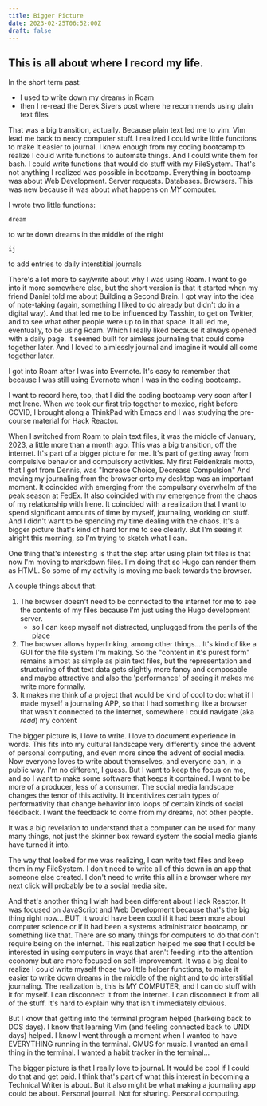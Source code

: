 ```yaml
---
title: Bigger Picture
date: 2023-02-25T06:52:00Z
draft: false 
---
```


## This is all about where I record my life.

In the short term past:
- I used to write down my dreams in Roam
- then I re-read the Derek Sivers post where he recommends using plain text files

That was a big transition, actually.
Because plain text led me to vim.
Vim lead me back to nerdy computer stuff.
I realized I could write little functions to make it easier to journal.
I knew enough from my coding bootcamp to realize I could write functions to automate things.
And I could write them for bash.
I could write functions that would do stuff with my FileSystem.
That's not anything I realized was possible in bootcamp.
Everything in bootcamp was about Web Development.
Server requests. Databases. Browsers.
This was new because it was about what happens on _MY_ computer.

I wrote two little functions:

```dream```

to write down dreams in the middle of the night

```ij```

to add entries to daily interstitial journals

There's a lot more to say/write about why I was using Roam.
I want to go into it more somewhere else, but the short version is that it started when my friend Daniel told me about Building a Second Brain.
I got way into the idea of note-taking (again, something I liked to do already but didn't do in a digital way).
And that led me to be influenced by Tasshin, to get on Twitter, and to see what other people were up to in that space.
It all led me, eventually, to be using Roam.
Which I really liked because it always opened with a daily page.
It seemed built for aimless journaling that could come together later.
And I loved to aimlessly journal and imagine it would all come together later.

I got into Roam after I was into Evernote.
It's easy to remember that because I was still using Evernote when I was in the coding bootcamp.

I want to record here, too, that I did the coding bootcamp very soon after I met Irene.
When we took our first trip together to mexico, right before COVID, I brought along a ThinkPad with Emacs and I was studying the pre-course material for Hack Reactor.

When I switched from Roam to plain text files, it was the middle of January, 2023, a little more than a month ago.
This was a big transition, off the internet.
It's part of a bigger picture for me.
It's part of getting away from compulsive behavior and compulsory activities.
My first Feldenkrais motto, that I got from Dennis, was "Increase Choice, Decrease Compulsion"
And moving my journaling from the browser onto my desktop was an important moment.
It coincided with emerging from the compulsory overwhelm of the peak season at FedEx.
It also coincided with my emergence from the chaos of my relationship with Irene.
It coincided with a realization that I want to spend significant amounts of time by myself, journaling, working on stuff.
And I didn't want to be spending my time dealing with the chaos.
It's a bigger picture that's kind of hard for me to see clearly.
But I'm seeing it alright this morning, so I'm trying to sketch what I can.

One thing that's interesting is that the step after using plain txt files is that now I'm moving to markdown files.
I'm doing that so Hugo can render them as HTML.
So some of my activity is moving me back towards the browser.

A couple things about that:
1. The browser doesn't need to be connected to the internet for me to see the contents of my files because I'm just using the Hugo development server.
    * so I can keep myself not distracted, unplugged from the perils of the place
2. The browser allows hyperlinking, among other things... It's kind of like a GUI for the file system I'm making. So the "content in it's purest form" remains almost as simple as plain text files, but the representation and structuring of that text data gets slightly more fancy and composable and maybe attractive and also the 'performance' of seeing it makes me write more formally.
3. It makes me think of a project that would be kind of cool to do: what if I made myself a journaling APP, so that I had something like a browser that wasn't connected to the internet, somewhere I could navigate (aka *read*) my content

The bigger picture is, I love to write.
I love to document experience in words.
This fits into my cultural landscape very differently since the advent of personal computing, and even more since the advent of social media.
Now everyone loves to write about themselves, and everyone can, in a public way.
I'm no different, I guess.
But I want to keep the focus on me, and so I want to make some software that keeps it contained.
I want to be more of a producer, less of a consumer.
The social media landscape changes the tenor of this activity.
It incentivizes certain types of performativity that change behavior into loops of certain kinds of social feedback.
I want the feedback to come from my dreams, not other people.

It was a big revelation to understand that a computer can be used for many many things, not just the skinner box reward system the social media giants have turned it into.

The way that looked for me was realizing, I can write text files and keep them in my FileSystem.
I don't need to write all of this down in an app that someone else created.
I don't need to write this all in a browser where my next click will probably be to a social media site.

And that's another thing I wish had been different about Hack Reactor.
It was focused on JavaScript and Web Development because that's the big thing right now...
BUT, it would have been cool if it had been more about computer science or if it had been a systems administrator bootcamp, or something like that.
There are so many things for computers to do that don't require being on the internet.
This realization helped me see that I could be interested in using computers in ways that aren't feeding into the attention economy but are more focused on self-improvement.
It was a big deal to realize I could write myself those two little helper functions, to make it easier to write down dreams in the middle of the night and to do interstitial journaling.
The realization is, this is MY COMPUTER, and I can do stuff with it for myself.
I can disconnect it from the internet.
I can disconnect it from all of the stuff.
It's hard to explain why that isn't immediately obvious.

But I know that getting into the terminal program helped (harkeing back to DOS days).
I know that learning Vim (and feeling connected back to UNIX days) helped.
I know I went through a moment when I wanted to have EVERYTHING running in the terminal.
CMUS for music.
I wanted an email thing in the terminal.
I wanted a habit tracker in the terminal...

The bigger picture is that I really love to journal.
It would be cool if I could do that and get paid.
I think that's part of what this interest in becoming a Technical Writer is about.
But it also might be what making a journaling app could be about.
Personal journal.
Not for sharing.
Personal computing.

